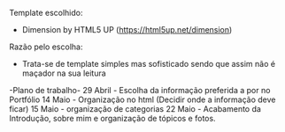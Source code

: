 Template escolhido:
- Dimension by HTML5 UP (https://html5up.net/dimension)

Razão pelo escolha:
- Trata-se de template simples mas sofisticado sendo que assim não é maçador na sua leitura

-Plano de trabalho-
29 Abril - Escolha da informação preferida a por no Portfólio
14 Maio - Organização no html (Decidir onde a informação deve ficar)
15 Maio - organização de categorias
22 Maio - Acabamento da Introdução, sobre mim e organização de tópicos e fotos.
